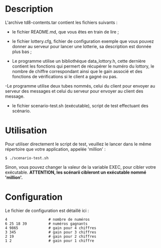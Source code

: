 # Description
L'archive td8-contents.tar contient les fichiers suivants :
- le fichier README.md, que vous êtes en train de lire ;
- le fichier lottery.cfg, fichier de configuration exemple que vous pouvez
  donner au serveur pour lancer une lotterie, sa description est donnée
  plus bas ;
  
- Le programme utilise un bibliothéque data_lottory.h, cette dernière contient 
  les fonctions qui permert de récupérer le numéro du lottory, le nombre de chiffre
  correspondant ainsi que le gain associé et des fonctions de vérifications si le 
  client a gagné ou pas.

-Le programme utilise deux tubes nommés, celui du client pour envoyer au serveur des messages
   et celui du serveur pour envoyer au client des message.

- le fichier scenario-test.sh (exécutable), script de test effectuant des
  scénario.

# Utilisation
Pour utiliser directement le script de test, veuillez le lancer dans le même
répertoire que votre application, appelée 'million' :
```
$ ./scenario-test.sh
```

Sinon, vous pouvez changer la valeur de la variable EXEC, pour cibler votre
exécutable. **ATTENTION, les scénarii cibleront un exécutable nommé 'million'.**

# Configuration
Le fichier de configuration est détaillé ici :
```
4                   # nombre de numéros
6 25 18 39          # numéros gagnants
4 9865              # gain pour 4 chiffres
3 345               # gain pour 3 chiffres
2 19                # gain pour 2 chiffres
1 2                 # gain pour 1 chiffre
```
